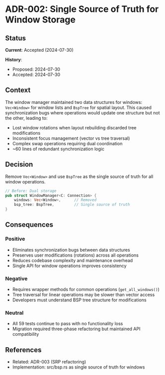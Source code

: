 # ADR-002: Single Source of Truth for Window Storage

## Status
**Current**: Accepted (2024-07-30)

**History**:
- Proposed: 2024-07-30
- Accepted: 2024-07-30

## Context
The window manager maintained two data structures for windows: `Vec<Window>` for window lists and `BspTree` for spatial layout. This caused synchronization bugs where operations would update one structure but not the other, leading to:

- Lost window rotations when layout rebuilding discarded tree modifications
- Inconsistent focus management (vector vs tree traversal)  
- Complex swap operations requiring dual coordination
- ~60 lines of redundant synchronization logic

## Decision
Remove `Vec<Window>` and use `BspTree` as the single source of truth for all window operations.

```rust
// Before: Dual storage
pub struct WindowManager<C: Connection> {
    windows: Vec<Window>,      // Removed
    bsp_tree: BspTree,         // Single source of truth
}
```

## Consequences

### Positive
- Eliminates synchronization bugs between data structures
- Preserves user modifications (rotations) across all operations
- Reduces codebase complexity and maintenance overhead
- Single API for window operations improves consistency

### Negative  
- Requires wrapper methods for common operations (`get_all_windows()`)
- Tree traversal for linear operations may be slower than vector access
- Developers must understand BSP tree structure for modifications

### Neutral
- All 59 tests continue to pass with no functionality loss
- Migration required three-phase refactoring but maintained API compatibility

## References
- Related: ADR-003 (SRP refactoring)
- Implementation: src/bsp.rs as single source of truth for windows